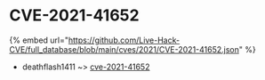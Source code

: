 # CVE-2021-41652
{% embed url="https://github.com/Live-Hack-CVE/full_database/blob/main/cves/2021/CVE-2021-41652.json" %}

* deathflash1411 ~> [cve-2021-41652](https://www.alice-snow.ru/2021/database/cve-2021-41652/cve-2021-41652-deathflash1411)
